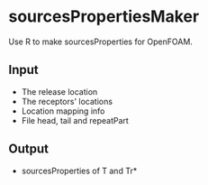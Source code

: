 # sourcesPropertiesMaker
Use R to make sourcesProperties for OpenFOAM.  
## Input
* The release location  
* The receptors' locations  
* Location mapping info  
* File head, tail and repeatPart  
## Output
* sourcesProperties of T and Tr*
